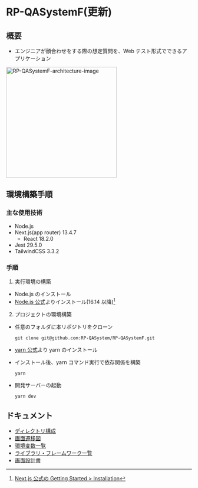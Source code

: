 # RP-QASystemF(更新)

## 概要

- エンジニアが顔合わせをする際の想定質問を、Web テスト形式でできるアプリケーション

<img width="300" alt="RP-QASystemF-architecture-image" src="https://github.com/RP-QASystem/RP-QASystemF/assets/122004532/52968096-c372-43be-800d-f4911a31fec4 ">

## 環境構築手順

### 主な使用技術

- Node.js
- Next.js(app router) 13.4.7
  - React 18.2.0
- Jest 29.5.0
- TailwindCSS 3.3.2

### 手順

1. 実行環境の構築

- Node.js のインストール
- [Node.js 公式](https://nodejs.org/ja/download)よりインストール(16.14 以降)[^1]
  [^1]: [Next.js 公式の Getting Started > Installation](https://nextjs.org/docs/getting-started/installation)

2. プロジェクトの環境構築

- 任意のフォルダに本リポジトリをクローン

  ```
  git clone git@github.com:RP-QASystem/RP-QASystemF.git
  ```

- [yarn 公式](https://classic.yarnpkg.com/en/)より yarn のインストール
- インストール後、yarn コマンド実行で依存関係を構築

  ```
  yarn
  ```

- 開発サーバーの起動
  ```
  yarn dev
  ```

## ドキュメント

- [ディレクトリ構成](https://drive.google.com/file/d/11jAjCUoC9mMUdYHJZ13Onj7T4YGurpWW/view?usp=sharing)
- [画面遷移図](https://drive.google.com/file/d/1-_KRi0QKjMPSWCGb-LDMd0A8upXcHCox/view?usp=sharing)
- [環境変数一覧](https://docs.google.com/document/d/1OCm4vvA95b57HCcW6eWnFQNsGHtn5ZnV4fyMRNyLrgM/edit?usp=sharing)
- [ライブラリ・フレームワーク一覧](https://docs.google.com/spreadsheets/d/1J2pbtpJvDxnDqWD1qR0G5gS1Tphu4CeygcolhA5b4lY/edit?usp=sharing)
- [画面設計書](https://docs.google.com/spreadsheets/d/1sgrRegXWkKxqBCr96ndCfuSTX7QY8X2_21N89q-LyR8/edit?usp=sharing)
